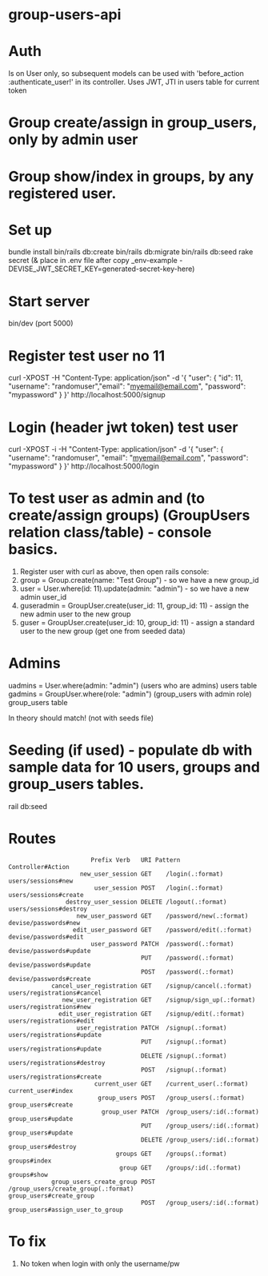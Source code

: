 # group-users-api

# Auth
Is on User only, so subsequent models can be used with 'before_action :authenticate_user!' in its controller. Uses JWT, JTI in users table for current token

# Group create/assign in group_users, only by admin user
# Group show/index in groups, by any registered user.

# Set up
bundle install
bin/rails db:create
bin/rails db:migrate
bin/rails db:seed
rake secret  (& place in .env file after copy _env-example - DEVISE_JWT_SECRET_KEY=generated-secret-key-here) 

# Start server
bin/dev  (port 5000)

# Register test user no 11
curl -XPOST -H "Content-Type: application/json" -d '{ "user": { "id": 11, "username": "randomuser","email": "myemail@email.com", "password": "mypassword" } }' http://localhost:5000/signup

# Login (header jwt token) test user
curl -XPOST -i -H "Content-Type: application/json" -d '{ "user": { "username": "randomuser", "email": "myemail@email.com",  "password": "mypassword" } }' http://localhost:5000/login 

# To test user as admin and (to create/assign groups) (GroupUsers relation class/table) - console basics.

1. Register user with curl as above, then open rails console:
2. group = Group.create(name: "Test Group") - so we have a new group_id
3. user = User.where(id: 11).update(admin: "admin") - so we have a new admin user_id
4. guseradmin = GroupUser.create(user_id: 11, group_id: 11) - assign the new admin user to the new group
5. guser = GroupUser.create(user_id: 10, group_id: 11) - assign a standard user to the new group (get one from seeded data)

# Admins
uadmins = User.where(admin: "admin")  (users who are admins) users table
gadmins = GroupUser.where(role: "admin") (group_users with admin role) group_users table

In theory should match! (not with seeds file)

# Seeding (if used) - populate db with sample data for 10 users, groups and group_users tables.

rail db:seed

# Routes
                           Prefix Verb   URI Pattern                                                                                       Controller#Action
                        new_user_session GET    /login(.:format)                                                                                  users/sessions#new
                            user_session POST   /login(.:format)                                                                                  users/sessions#create
                    destroy_user_session DELETE /logout(.:format)                                                                                 users/sessions#destroy
                       new_user_password GET    /password/new(.:format)                                                                           devise/passwords#new
                      edit_user_password GET    /password/edit(.:format)                                                                          devise/passwords#edit
                           user_password PATCH  /password(.:format)                                                                               devise/passwords#update
                                         PUT    /password(.:format)                                                                               devise/passwords#update
                                         POST   /password(.:format)                                                                               devise/passwords#create
                cancel_user_registration GET    /signup/cancel(.:format)                                                                          users/registrations#cancel
                   new_user_registration GET    /signup/sign_up(.:format)                                                                         users/registrations#new
                  edit_user_registration GET    /signup/edit(.:format)                                                                            users/registrations#edit
                       user_registration PATCH  /signup(.:format)                                                                                 users/registrations#update
                                         PUT    /signup(.:format)                                                                                 users/registrations#update
                                         DELETE /signup(.:format)                                                                                 users/registrations#destroy
                                         POST   /signup(.:format)                                                                                 users/registrations#create
                            current_user GET    /current_user(.:format)                                                                           current_user#index
                             group_users POST   /group_users(.:format)                                                                            group_users#create
                              group_user PATCH  /group_users/:id(.:format)                                                                        group_users#update
                                         PUT    /group_users/:id(.:format)                                                                        group_users#update
                                         DELETE /group_users/:id(.:format)                                                                        group_users#destroy
                                  groups GET    /groups(.:format)                                                                                 groups#index
                                   group GET    /groups/:id(.:format)                                                                             groups#show
                group_users_create_group POST   /group_users/create_group(.:format)                                                               group_users#create_group
                                         POST   /group_users/:id(.:format)                                                                        group_users#assign_user_to_group


# To fix

1. No token when login with only the username/pw